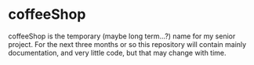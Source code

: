 # coffeeShop

coffeeShop is the temporary (maybe long term...?) name for my senior project.
For the next three months or so this repository will contain mainly
documentation, and very little code, but that may change with time.
